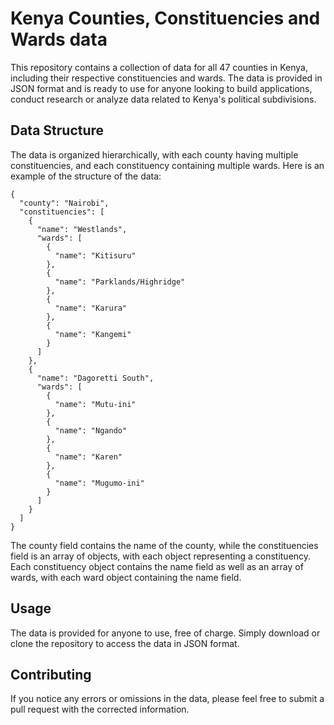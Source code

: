 # Kenya Counties, Constituencies and Wards data

This repository contains a collection of data for all 47 counties in Kenya, including their respective constituencies and wards. The data is provided in JSON format and is ready to use for anyone looking to build applications, conduct research or analyze data related to Kenya's political subdivisions.

## Data Structure

The data is organized hierarchically, with each county having multiple constituencies, and each constituency containing multiple wards. Here is an example of the structure of the data:

```
{
  "county": "Nairobi",
  "constituencies": [
    {
      "name": "Westlands",
      "wards": [
        {
          "name": "Kitisuru"
        },
        {
          "name": "Parklands/Highridge"
        },
        {
          "name": "Karura"
        },
        {
          "name": "Kangemi"
        }
      ]
    },
    {
      "name": "Dagoretti South",
      "wards": [
        {
          "name": "Mutu-ini"
        },
        {
          "name": "Ngando"
        },
        {
          "name": "Karen"
        },
        {
          "name": "Mugumo-ini"
        }
      ]
    }
  ]
}

```

The county field contains the name of the county, while the constituencies field is an array of objects, with each object representing a constituency. Each constituency object contains the name field as well as an array of wards, with each ward object containing the name field.

## Usage

The data is provided for anyone to use, free of charge. Simply download or clone the repository to access the data in JSON format.

## Contributing

If you notice any errors or omissions in the data, please feel free to submit a pull request with the corrected information.
